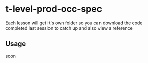 # t-level-prod-occ-spec

Each lesson will get it's own folder so you can download the code completed last session to catch up and also view a reference

## Usage

soon
